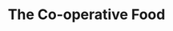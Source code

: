 ---
title: "The Co-operative Food"
url: /ely/the-co-operative-food-main-street/
shop: supermarket
---